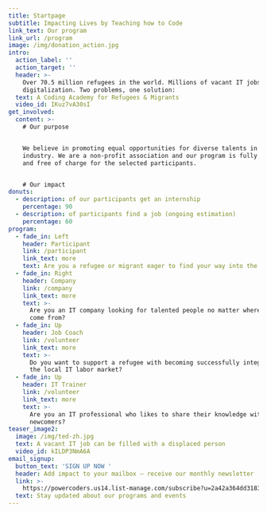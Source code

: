 ```yaml
---
title: Startpage
subtitle: Impacting Lives by Teaching how to Code
link_text: Our program
link_url: /program
image: /img/donation_action.jpg
intro:
  action_label: ''
  action_target: ''
  header: >-
    Over 70.5 million refugees in the world. Millions of vacant IT jobs due to
    digitalization. Two problems, one solution:
  text: A Coding Academy for Refugees & Migrants
  video_id: IKuz7vA30sI
get_involved:
  content: >-
    # Our purpose


    We believe in promoting equal opportunities for diverse talents in the IT
    industry. We are a non-profit association and our program is fully funded
    and free of charge for the selected participants. 


    # Our impact
donuts:
  - description: of our participants get an internship
    percentage: 90
  - description: of participants find a job (ongoing estimation)
    percentage: 60
program:
  - fade_in: Left
    header: Participant
    link: /participant
    link_text: more
    text: Are you a refugee or migrant eager to find your way into the IT industry?
  - fade_in: Right
    header: Company
    link: /company
    link_text: more
    text: >-
      Are you an IT company looking for talented people no matter where they
      come from?
  - fade_in: Up
    header: Job Coach
    link: /volunteer
    link_text: more
    text: >-
      Do you want to support a refugee with becoming successfully integrated in
      the local IT labor market?
  - fade_in: Up
    header: IT Trainer
    link: /volunteer
    link_text: more
    text: >-
      Are you an IT professional who likes to share their knowledge with
      newcomers?
teaser_image2:
  image: /img/ted-zh.jpg
  text: A vacant IT job can be filled with a displaced person
  video_id: kILDP3NmA6A
email_signup:
  button_text: 'SIGN UP NOW '
  header: Add impact to your mailbox – receive our monthly newsletter
  link: >-
    https://powercoders.us14.list-manage.com/subscribe?u=2a42a364dd3183e63617d355b&id=dd4d5d82f8
  text: Stay updated about our programs and events
---
```


